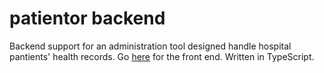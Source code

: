 # patientor backend

Backend support for an administration tool designed handle hospital pantients' health records.
Go [here](https://github.com/fullstack-hy2020/patientor) for the front end.
Written in TypeScript.